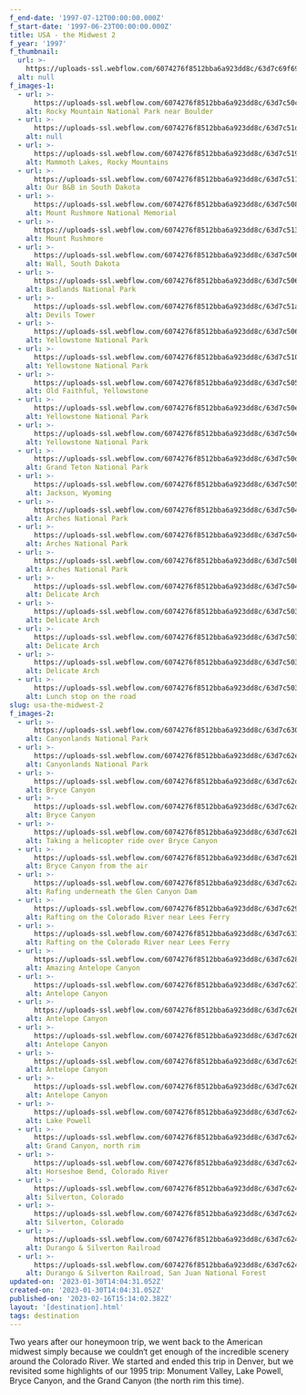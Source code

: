 ```yaml
---
f_end-date: '1997-07-12T00:00:00.000Z'
f_start-date: '1997-06-23T00:00:00.000Z'
title: USA - the Midwest 2
f_year: '1997'
f_thumbnail:
  url: >-
    https://uploads-ssl.webflow.com/6074276f8512bba6a923dd8c/63d7c69f6930941ccaa8f832_thumbnail.jpg
  alt: null
f_images-1:
  - url: >-
      https://uploads-ssl.webflow.com/6074276f8512bba6a923dd8c/63d7c50c70235372dd0a789b_IMG_3236.jpeg
    alt: Rocky Mountain National Park near Boulder
  - url: >-
      https://uploads-ssl.webflow.com/6074276f8512bba6a923dd8c/63d7c51d8526afb687385224_IMG_3237.jpeg
    alt: null
  - url: >-
      https://uploads-ssl.webflow.com/6074276f8512bba6a923dd8c/63d7c51957316be85612224b_IMG_3238.jpeg
    alt: Mammoth Lakes, Rocky Mountains
  - url: >-
      https://uploads-ssl.webflow.com/6074276f8512bba6a923dd8c/63d7c5117db4e41817a7f672_IMG_3239.jpeg
    alt: Our B&B in South Dakota
  - url: >-
      https://uploads-ssl.webflow.com/6074276f8512bba6a923dd8c/63d7c5086930946840a8dc43_IMG_3240.jpeg
    alt: Mount Rushmore National Memorial
  - url: >-
      https://uploads-ssl.webflow.com/6074276f8512bba6a923dd8c/63d7c513eea8a986a78d1164_IMG_3241.jpeg
    alt: Mount Rushmore
  - url: >-
      https://uploads-ssl.webflow.com/6074276f8512bba6a923dd8c/63d7c5068a41364b6b4325e6_IMG_3242.jpeg
    alt: Wall, South Dakota
  - url: >-
      https://uploads-ssl.webflow.com/6074276f8512bba6a923dd8c/63d7c50635f2c55074bafe96_IMG_3243.jpeg
    alt: Badlands National Park
  - url: >-
      https://uploads-ssl.webflow.com/6074276f8512bba6a923dd8c/63d7c51aca6ca6103e7a4a36_IMG_3244.jpeg
    alt: Devils Tower
  - url: >-
      https://uploads-ssl.webflow.com/6074276f8512bba6a923dd8c/63d7c506639bac1843e2043c_IMG_3245.jpeg
    alt: Yellowstone National Park
  - url: >-
      https://uploads-ssl.webflow.com/6074276f8512bba6a923dd8c/63d7c51026888bc7ecc70a47_IMG_3246.jpeg
    alt: Yellowstone National Park
  - url: >-
      https://uploads-ssl.webflow.com/6074276f8512bba6a923dd8c/63d7c50526888b4162c707b6_IMG_3247.jpeg
    alt: Old Faithful, Yellowstone
  - url: >-
      https://uploads-ssl.webflow.com/6074276f8512bba6a923dd8c/63d7c50e9ea4b78d281a39e9_IMG_3248.jpeg
    alt: Yellowstone National Park
  - url: >-
      https://uploads-ssl.webflow.com/6074276f8512bba6a923dd8c/63d7c50e38df790d26a81e6b_IMG_3249.jpeg
    alt: Yellowstone National Park
  - url: >-
      https://uploads-ssl.webflow.com/6074276f8512bba6a923dd8c/63d7c50df023a1067495f862_IMG_3250.jpeg
    alt: Grand Teton National Park
  - url: >-
      https://uploads-ssl.webflow.com/6074276f8512bba6a923dd8c/63d7c50502288ab3f8f8983b_IMG_3251.jpeg
    alt: Jackson, Wyoming
  - url: >-
      https://uploads-ssl.webflow.com/6074276f8512bba6a923dd8c/63d7c50467d64c700beb321d_IMG_3252.jpeg
    alt: Arches National Park
  - url: >-
      https://uploads-ssl.webflow.com/6074276f8512bba6a923dd8c/63d7c504d13c849f858f30d2_IMG_3253.jpeg
    alt: Arches National Park
  - url: >-
      https://uploads-ssl.webflow.com/6074276f8512bba6a923dd8c/63d7c50b46a1ec05b6830a58_IMG_3255.jpeg
    alt: Arches National Park
  - url: >-
      https://uploads-ssl.webflow.com/6074276f8512bba6a923dd8c/63d7c504d13c8402b08f30d1_IMG_3256.jpeg
    alt: Delicate Arch
  - url: >-
      https://uploads-ssl.webflow.com/6074276f8512bba6a923dd8c/63d7c503639bac1e7ee20430_IMG_3257.jpeg
    alt: Delicate Arch
  - url: >-
      https://uploads-ssl.webflow.com/6074276f8512bba6a923dd8c/63d7c50338df791ab6a81e2e_IMG_3259.jpeg
    alt: Delicate Arch
  - url: >-
      https://uploads-ssl.webflow.com/6074276f8512bba6a923dd8c/63d7c503d5d1edbcf00f2748_IMG_3260.jpeg
    alt: Delicate Arch
  - url: >-
      https://uploads-ssl.webflow.com/6074276f8512bba6a923dd8c/63d7c50367d64c0234eb3209_IMG_3261.jpeg
    alt: Lunch stop on the road
slug: usa-the-midwest-2
f_images-2:
  - url: >-
      https://uploads-ssl.webflow.com/6074276f8512bba6a923dd8c/63d7c63038df792ea1a831ab_IMG_3262.jpeg
    alt: Canyonlands National Park
  - url: >-
      https://uploads-ssl.webflow.com/6074276f8512bba6a923dd8c/63d7c62e26cc7e7f5b1233a0_IMG_3263.jpeg
    alt: Canyonlands National Park
  - url: >-
      https://uploads-ssl.webflow.com/6074276f8512bba6a923dd8c/63d7c62d02288a49e1f8b3d1_IMG_3264.jpeg
    alt: Bryce Canyon
  - url: >-
      https://uploads-ssl.webflow.com/6074276f8512bba6a923dd8c/63d7c62d9ea4b718901a4554_IMG_3265.jpeg
    alt: Bryce Canyon
  - url: >-
      https://uploads-ssl.webflow.com/6074276f8512bba6a923dd8c/63d7c62b639bac4294e2167b_IMG_3266.jpeg
    alt: Taking a helicopter ride over Bryce Canyon
  - url: >-
      https://uploads-ssl.webflow.com/6074276f8512bba6a923dd8c/63d7c62b20f6778494ce6514_IMG_3267.jpeg
    alt: Bryce Canyon from the air
  - url: >-
      https://uploads-ssl.webflow.com/6074276f8512bba6a923dd8c/63d7c62a38df7977afa83194_IMG_3268.jpeg
    alt: Rafing underneath the Glen Canyon Dam
  - url: >-
      https://uploads-ssl.webflow.com/6074276f8512bba6a923dd8c/63d7c629dea9959aca527ea5_IMG_3269.jpeg
    alt: Rafting on the Colorado River near Lees Ferry
  - url: >-
      https://uploads-ssl.webflow.com/6074276f8512bba6a923dd8c/63d7c63379452377a679ce46_IMG_3270.jpeg
    alt: Rafting on the Colorado River near Lees Ferry
  - url: >-
      https://uploads-ssl.webflow.com/6074276f8512bba6a923dd8c/63d7c62874fc9a8453d6402e_IMG_3271.jpeg
    alt: Amazing Antelope Canyon
  - url: >-
      https://uploads-ssl.webflow.com/6074276f8512bba6a923dd8c/63d7c627de2c9074aa9a58ee_IMG_3274.jpeg
    alt: Antelope Canyon
  - url: >-
      https://uploads-ssl.webflow.com/6074276f8512bba6a923dd8c/63d7c626eea8a97f628d2f26_IMG_3275.jpeg
    alt: Antelope Canyon
  - url: >-
      https://uploads-ssl.webflow.com/6074276f8512bba6a923dd8c/63d7c6268566b240d3f1270c_IMG_3276.jpeg
    alt: Antelope Canyon
  - url: >-
      https://uploads-ssl.webflow.com/6074276f8512bba6a923dd8c/63d7c629f75cd9a8bff3fa2c_IMG_3279.jpg
    alt: Antelope Canyon
  - url: >-
      https://uploads-ssl.webflow.com/6074276f8512bba6a923dd8c/63d7c62626888b419ec721ae_IMG_3277.jpeg
    alt: Antelope Canyon
  - url: >-
      https://uploads-ssl.webflow.com/6074276f8512bba6a923dd8c/63d7c6248fb9c1ac472bdbd6_IMG_3278.jpg
    alt: Lake Powell
  - url: >-
      https://uploads-ssl.webflow.com/6074276f8512bba6a923dd8c/63d7c62457316b27da1247ca_IMG_3280.jpg
    alt: Grand Canyon, north rim
  - url: >-
      https://uploads-ssl.webflow.com/6074276f8512bba6a923dd8c/63d7c624bf7ddd466787ea39_IMG_3281.jpg
    alt: Horseshoe Bend, Colorado River
  - url: >-
      https://uploads-ssl.webflow.com/6074276f8512bba6a923dd8c/63d7c62467d64c286eeb40c5_IMG_3282.jpg
    alt: Silverton, Colorado
  - url: >-
      https://uploads-ssl.webflow.com/6074276f8512bba6a923dd8c/63d7c6247cf331c8eb323992_IMG_3283.jpg
    alt: Silverton, Colorado
  - url: >-
      https://uploads-ssl.webflow.com/6074276f8512bba6a923dd8c/63d7c62448bf29c0280cef70_IMG_3284.jpg
    alt: Durango & Silverton Railroad
  - url: >-
      https://uploads-ssl.webflow.com/6074276f8512bba6a923dd8c/63d7c62435f2c5242ebb08c5_IMG_3285.jpg
    alt: Durango & Silverton Railroad, San Juan National Forest
updated-on: '2023-01-30T14:04:31.052Z'
created-on: '2023-01-30T14:04:31.052Z'
published-on: '2023-02-16T15:14:02.382Z'
layout: '[destination].html'
tags: destination
---
```


Two years after our honeymoon trip, we went back to the American midwest simply because we couldn‘t get enough of the incredible scenery around the Colorado River. We started and ended this trip in Denver, but we revisited some highlights of our 1995 trip: Monument Valley, Lake Powell, Bryce Canyon, and the Grand Canyon (the north rim this time).
